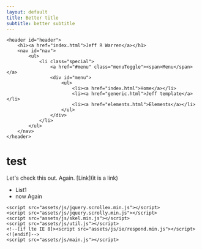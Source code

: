 ```yaml
---
layout: default
title: Better title
subtitle: better subtitle
---
```


<!-- Header -->
	<header id="header">
		<h1><a href="index.html">Jeff R Warren</a></h1>
		<nav id="nav">
			<ul>
				<li class="special">
					<a href="#menu" class="menuToggle"><span>Menu</span></a>
					<div id="menu">
						<ul>
							<li><a href="index.html">Home</a></li>
							<li><a href="generic.html">Jeff template</a></li>
							<li><a href="elements.html">Elements</a></li>
						</ul>
					</div>
				</li>
			</ul>
		</nav>
	</header>

# test

Let's check this out.
Again. [Link](it is a link)

* List1
* now Again

<!-- Scripts -->
<script>
	(function(i,s,o,g,r,a,m){i['GoogleAnalyticsObject']=r;i[r]=i[r]||function(){
	(i[r].q=i[r].q||[]).push(arguments)},i[r].l=1*new Date();a=s.createElement(o),
	m=s.getElementsByTagName(o)[0];a.async=1;a.src=g;m.parentNode.insertBefore(a,m)
	})(window,document,'script','//www.google-analytics.com/analytics.js','ga');

	<script src="assets/js/jquery.min.js"></script>
	<script src="assets/js/jquery.scrollex.min.js"></script>
	<script src="assets/js/jquery.scrolly.min.js"></script>
	<script src="assets/js/skel.min.js"></script>
	<script src="assets/js/util.js"></script>
	<!--[if lte IE 8]><script src="assets/js/ie/respond.min.js"></script><![endif]-->
	<script src="assets/js/main.js"></script>
</script>
